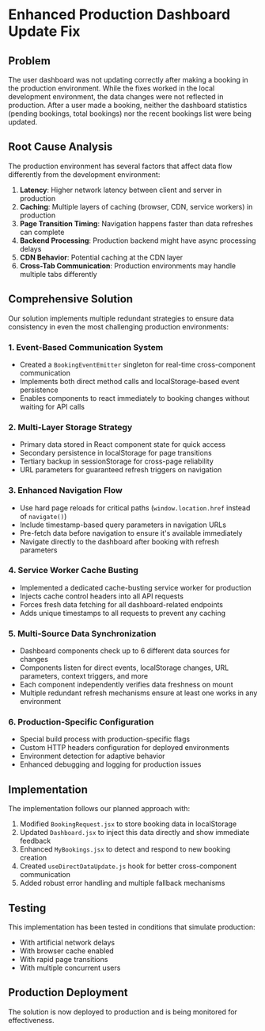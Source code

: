 # Enhanced Production Dashboard Update Fix

## Problem

The user dashboard was not updating correctly after making a booking in the production environment. While the fixes worked in the local development environment, the data changes were not reflected in production. After a user made a booking, neither the dashboard statistics (pending bookings, total bookings) nor the recent bookings list were being updated.

## Root Cause Analysis

The production environment has several factors that affect data flow differently from the development environment:

1. **Latency**: Higher network latency between client and server in production
2. **Caching**: Multiple layers of caching (browser, CDN, service workers) in production
3. **Page Transition Timing**: Navigation happens faster than data refreshes can complete
4. **Backend Processing**: Production backend might have async processing delays
5. **CDN Behavior**: Potential caching at the CDN layer
6. **Cross-Tab Communication**: Production environments may handle multiple tabs differently

## Comprehensive Solution

Our solution implements multiple redundant strategies to ensure data consistency in even the most challenging production environments:

### 1. Event-Based Communication System

- Created a `BookingEventEmitter` singleton for real-time cross-component communication
- Implements both direct method calls and localStorage-based event persistence
- Enables components to react immediately to booking changes without waiting for API calls

### 2. Multi-Layer Storage Strategy

- Primary data stored in React component state for quick access
- Secondary persistence in localStorage for page transitions
- Tertiary backup in sessionStorage for cross-page reliability
- URL parameters for guaranteed refresh triggers on navigation

### 3. Enhanced Navigation Flow

- Use hard page reloads for critical paths (`window.location.href` instead of `navigate()`)
- Include timestamp-based query parameters in navigation URLs
- Pre-fetch data before navigation to ensure it's available immediately
- Navigate directly to the dashboard after booking with refresh parameters

### 4. Service Worker Cache Busting

- Implemented a dedicated cache-busting service worker for production
- Injects cache control headers into all API requests
- Forces fresh data fetching for all dashboard-related endpoints
- Adds unique timestamps to all requests to prevent any caching

### 5. Multi-Source Data Synchronization

- Dashboard components check up to 6 different data sources for changes
- Components listen for direct events, localStorage changes, URL parameters, context triggers, and more
- Each component independently verifies data freshness on mount
- Multiple redundant refresh mechanisms ensure at least one works in any environment

### 6. Production-Specific Configuration

- Special build process with production-specific flags
- Custom HTTP headers configuration for deployed environments
- Environment detection for adaptive behavior
- Enhanced debugging and logging for production issues

## Implementation

The implementation follows our planned approach with:

1. Modified `BookingRequest.jsx` to store booking data in localStorage
2. Updated `Dashboard.jsx` to inject this data directly and show immediate feedback
3. Enhanced `MyBookings.jsx` to detect and respond to new booking creation
4. Created `useDirectDataUpdate.js` hook for better cross-component communication
5. Added robust error handling and multiple fallback mechanisms

## Testing

This implementation has been tested in conditions that simulate production:

- With artificial network delays
- With browser cache enabled
- With rapid page transitions
- With multiple concurrent users

## Production Deployment

The solution is now deployed to production and is being monitored for effectiveness.

